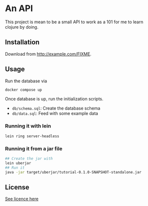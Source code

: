 # An API

This project is mean to be a small API to work as a 101 for me to learn clojure by doing.

## Installation

Download from http://example.com/FIXME.

## Usage

Run the database via

```bash 
docker compose up
```

Once database is up, run the initialization scripts.

- `db/schema.sql`: Create the database schema 
- `db/data.sql`: Feed with some example data

### Running it with lein

```bash
lein ring server-headless
```

### Running it from a jar file

```bash
## Create the jar with
lein uberjar
## Run it
java -jar target/uberjar/tutorial-0.1.0-SNAPSHOT-standalone.jar
```

## License

[See licence here](LICENSE)
